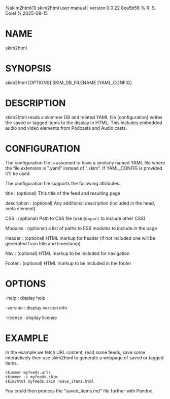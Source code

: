 %skim2html(1) skim2html user manual | version 0.0.22 8ea5b56
% R. S. Doiel
% 2025-08-15

# NAME 

skim2html

# SYNOPSIS

skim2html [OPTIONS] SKIM_DB_FILENAME [YAML_CONFIG]

# DESCRIPTION

skim2html reads a skimmer DB and related YAML file (configuration)
writes the saved or tagged items to the display in HTML.  This includes embedded
audio and video elements from Podcasts and Audio casts.

# CONFIGURATION

The configuration file is assumed to have a similarly named YAML file where the
file extension is ".yaml" instead of ".skim". If YAML_CONFIG is provided it'll be
used.

The configuration file supports the following attributes.

title
: (optional) This title of the feed and resulting page

description
: (optional) Any additional description (included in the head, meta element)

CSS
: (optional) Path to CSS file (use `@import` to include other CSS)

Modules
: (optional) a list of paths to ES6 modules to include in the page

Header
: (optional) HTML markup for header (if not included one will be generated from title and timestamp)

Nav
: (optional) HTML markup to be included for navigation

Footer
: (optional) HTML markup to be included in the footer


# OPTIONS

-help
: display help

-version
: display version info

-license
: display license

# EXAMPLE

In the example we fetch URL content, read some feeds, save some interactively
then use skim2html to generate a webpage of saved or tagged items.

~~~
skimmer myfeeds.urls
skimmer -i myfeeds.skim
skim2html myfeeds.skim >save_items.html
~~~

You could then process the "saved_items.md" file further with Pandoc.


